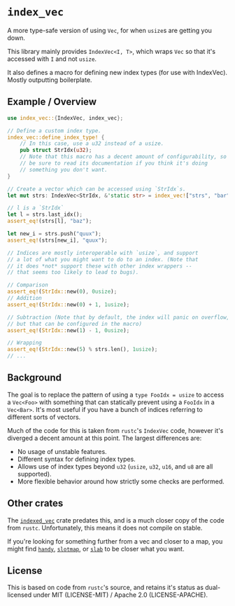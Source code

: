 # `index_vec`

A more type-safe version of using `Vec`, for when `usize`s are getting you down.

This library mainly provides `IndexVec<I, T>`, which wraps `Vec` so that it's
accessed with `I` and not `usize`.

It also defines a macro for defining new index types (for use with IndexVec).
Mostly outputting boilerplate.

## Example / Overview

```rust
use index_vec::{IndexVec, index_vec};

// Define a custom index type.
index_vec::define_index_type! {
    // In this case, use a u32 instead of a usize.
    pub struct StrIdx(u32);
    // Note that this macro has a decent amount of configurability, so
    // be sure to read its documentation if you think it's doing
    // something you don't want.
}

// Create a vector which can be accessed using `StrIdx`s.
let mut strs: IndexVec<StrIdx, &'static str> = index_vec!["strs", "bar", "baz"];

// l is a `StrIdx`
let l = strs.last_idx();
assert_eq!(strs[l], "baz");

let new_i = strs.push("quux");
assert_eq!(strs[new_i], "quux");

// Indices are mostly interoperable with `usize`, and support
// a lot of what you might want to do to an index. (Note that
// it does *not* support these with other index wrappers --
// that seems too likely to lead to bugs).

// Comparison
assert_eq!(StrIdx::new(0), 0usize);
// Addition
assert_eq!(StrIdx::new(0) + 1, 1usize);

// Subtraction (Note that by default, the index will panic on overflow,
// but that can be configured in the macro)
assert_eq!(StrIdx::new(1) - 1, 0usize);

// Wrapping
assert_eq!(StrIdx::new(5) % strs.len(), 1usize);
// ...
```
## Background

The goal is to replace the pattern of using a `type FooIdx = usize` to access a
`Vec<Foo>` with something that can statically prevent using a `FooIdx` in a
`Vec<Bar>`. It's most useful if you have a bunch of indices referring to
different sorts of vectors.

Much of the code for this is taken from `rustc`'s `IndexVec` code, however it's
diverged a decent amount at this point. The largest differences are:

- No usage of unstable features.
- Different syntax for defining index types.
- Allows use of index types beyond `u32` (`usize`, `u32`, `u16`, and `u8` are
  all supported).
- More flexible behavior around how strictly some checks are performed.

## Other crates

The [`indexed_vec`](https://crates.io/crates/indexed_vec) crate predates this,
and is a much closer copy of the code from `rustc`. Unfortunately, this means it
does not compile on stable.

If you're looking for something further from a vec and closer to a map, you might find [`handy`](https://crates.io/crates/handy), [`slotmap`](https://crates.io/crates/slotmap), or [`slab`](https://crates.io/crates/slab) to be closer what you want.

## License

This is based on code from `rustc`'s source, and retains it's status as
dual-licensed under MIT (LICENSE-MIT) / Apache 2.0 (LICENSE-APACHE).
